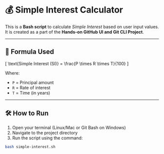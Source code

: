 # 💰 Simple Interest Calculator

This is a **Bash script** to calculate *Simple Interest* based on user input values.  
It is created as a part of the **Hands-on GitHub UI and Git CLI Project**.

---

## 🧮 Formula Used

\[
\text{Simple Interest (SI)} = \frac{P \times R \times T}{100}
\]

Where:  
- `P` = Principal amount  
- `R` = Rate of interest  
- `T` = Time (in years)

---

## 🛠️ How to Run

1. Open your terminal (Linux/Mac or Git Bash on Windows)
2. Navigate to the project directory
3. Run the script using the command:
```bash
bash simple-interest.sh

